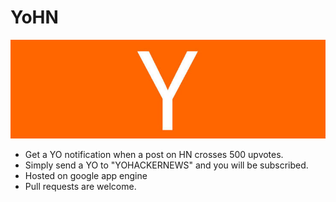 # YoHN

![alt tag](https://raw.githubusercontent.com/sauravtom/yohackernews/master/hn.jpg)


+ Get a YO notification when a post on HN crosses 500 upvotes.
+ Simply send a YO to "YOHACKERNEWS" and you will be subscribed.
+ Hosted on google app engine
+ Pull requests are welcome.

